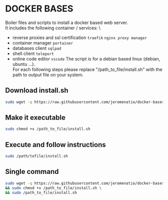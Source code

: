 # DOCKER BASES
Boiler files and scripts to install a docker based web server.\
It includes the following container / services: \
- reverse proxies and ssl certification `traefik` `nginx proxy manager`
- container manager `portainer`
- databases client `sqlpad`
- shell client `teleport`
- online code editor `vscode`
The script is for a debian based linux (debian, ubuntu ...). \
For each following steps please replace "/path_to_file/install.sh" with the path to output file on your system.

## Download install.sh
```bash
sudo wget -q https://raw.githubusercontent.com/jeromenatio/docker-bases/main/install.sh -O /path_to_file/install.sh
```

## Make it executable
```bash
sudo chmod +x /path_to_file/install.sh
```

## Execute and follow instructions
```bash
sudo /path/tofile/install.sh
```

## Single command
```bash
sudo wget -q https://raw.githubusercontent.com/jeromenatio/docker-bases/main/install.sh -O /path_to_file/install.sh \
&& sudo chmod +x /path_to_file/install.sh \
&& sudo /path_to_file/install.sh
```
